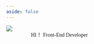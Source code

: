 ```yaml
---
aside: false
---
```


<div class="home">
   <div class="home__personal-container">
     <img src="/image.jpg" class="home__personal-image"/>
   </div>
   <div>
     <p>HI！ Front-End Developer</p>
   </div>
</div>

<style lang="scss">
.home {
   display: flex;
   gap: 50px;
   font-family: serif;

  &__personal-container{
    width: 150px;
    height: 150px;
    border-radius: 100%;
    overflow: hidden;
  }

  &__personal-image{
    position: relative;
    top: -110px;
    left: 60px;
    transform: scale(3.5, 3.5);
  }
}

</style>
